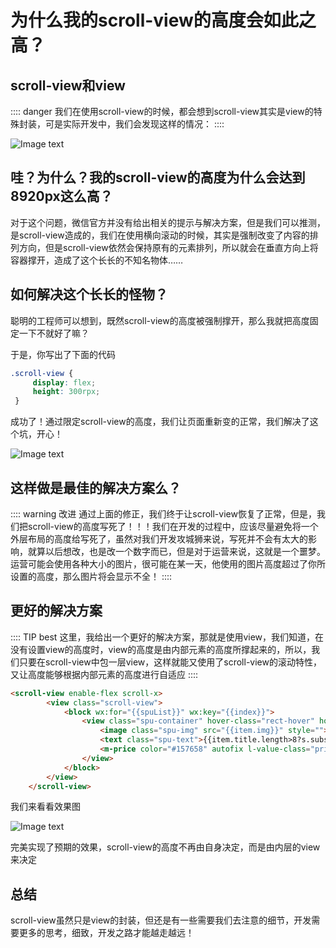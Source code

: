 
# 为什么我的scroll-view的高度会如此之高？

## scroll-view和view
:::: danger
 我们在使用scroll-view的时候，都会想到scroll-view其实是view的特殊封装，可是实际开发中，我们会发现这样的情况：
::::
 
![Image text](/vuepress.github.io/view-long.jpg)

## 哇？为什么？我的scroll-view的高度为什么会达到8920px这么高？

对于这个问题，微信官方并没有给出相关的提示与解决方案，但是我们可以推测，是scroll-view造成的，我们在使用横向滚动的时候，其实是强制改变了内容的排列方向，但是scroll-view依然会保持原有的元素排列，所以就会在垂直方向上将容器撑开，造成了这个长长的不知名物体……
    
## 如何解决这个长长的怪物？

聪明的工程师可以想到，既然scroll-view的高度被强制撑开，那么我就把高度固定一下不就好了嘛？

于是，你写出了下面的代码
```css
.scroll-view {
     display: flex;
     height: 300rpx;
 }
```
成功了！通过限定scroll-view的高度，我们让页面重新变的正常，我们解决了这个坑，开心！

![Image text](/vuepress.github.io/scroll-view-fix.jpg)

## 这样做是最佳的解决方案么？<Badge text="better?" type="warn"/> <Badge text="改改改"/>
:::: warning 改进
通过上面的修正，我们终于让scroll-view恢复了正常，但是，我们把scroll-view的高度写死了！！！我们在开发的过程中，应该尽量避免将一个外层布局的高度给写死了，虽然对我们开发攻城狮来说，写死并不会有太大的影响，就算以后想改，也是改一个数字而已，但是对于运营来说，这就是一个噩梦。运营可能会使用各种大小的图片，很可能在某一天，他使用的图片高度超过了你所设置的高度，那么图片将会显示不全！
::::

## 更好的解决方案
:::: TIP best
这里，我给出一个更好的解决方案，那就是使用view，我们知道，在没有设置view的高度时，view的高度是由内部元素的高度所撑起来的，所以，我们只要在scroll-view中包一层view，这样就能又使用了scroll-view的滚动特性，又让高度能够根据内部元素的高度进行自适应
::::
````html
<scroll-view enable-flex scroll-x>
        <view class="scroll-view">
            <block wx:for="{{spuList}}" wx:key="{{index}}">
                <view class="spu-container" hover-class="rect-hover" hover-start-time="300">
                    <image class="spu-img" src="{{item.img}}" style=""></image>
                    <text class="spu-text">{{item.title.length>8?s.substring(item.title,0,7)+'...' : item.title}}</text>
                    <m-price color="#157658" autofix l-value-class="price-value" l-unit-class="price-unit" value="{{item.price}}"></m-price>
                </view>
            </block>
        </view>
    </scroll-view>
````
我们来看看效果图

![Image text](/vuepress.github.io/scroll-view-best.jpg)

完美实现了预期的效果，scroll-view的高度不再由自身决定，而是由内层的view来决定

## 总结
scroll-view虽然只是view的封装，但还是有一些需要我们去注意的细节，开发需要更多的思考，细致，开发之路才能越走越远！


